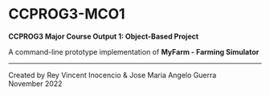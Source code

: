 # CCPROG3-MCO1
**CCPROG3 Major Course Output 1: Object-Based Project**

A command-line prototype implementation of **MyFarm - Farming Simulator**

---

Created by Rey Vincent Inocencio & Jose Maria Angelo Guerra<br>
November 2022
